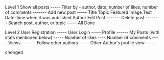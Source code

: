 Level 1
Show all posts  ----- 
Filter by - author, date, number of likes, number of comments   -------
Add new post  -----
    Title
    Topic
    Featured Image
    Text
    Date-time when it was published
    Author
Edit Post   -------
Delete post -------
Search post, author, or topic   -----
 All Done



 Level 2 
User Registration -----
User Login  -----
Profile   ------
My Posts (with stats mentioned below)  -----
    Number of likes  ----
    Number of comments  ----
    Views   -------
Follow other authors -----
Other Author's profile view  ------

chenged 

